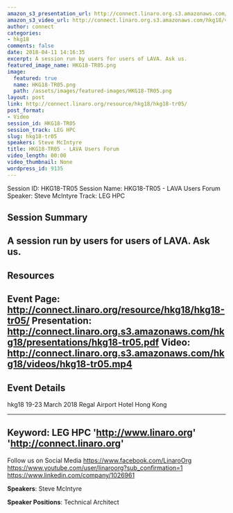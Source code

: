 ```yaml
---
amazon_s3_presentation_url: http://connect.linaro.org.s3.amazonaws.com/hkg18/presentations/hkg18-tr05.pdf
amazon_s3_video_url: http://connect.linaro.org.s3.amazonaws.com/hkg18/videos/hkg18-tr05.mp4
author: connect
categories:
- hkg18
comments: false
date: 2018-04-11 14:16:35
excerpt: A session run by users for users of LAVA. Ask us.
featured_image_name: HKG18-TR05.png
image:
  featured: true
  name: HKG18-TR05.png
  path: /assets/images/featured-images/HKG18-TR05.png
layout: post
link: http://connect.linaro.org/resource/hkg18/hkg18-tr05/
post_format:
- Video
session_id: HKG18-TR05
session_track: LEG HPC
slug: hkg18-tr05
speakers: Steve McIntyre
title: HKG18-TR05 - LAVA Users Forum
video_length: 00:00
video_thumbnail: None
wordpress_id: 9135
---
```


Session ID: HKG18-TR05
Session Name: HKG18-TR05 - LAVA Users Forum
Speaker: Steve McIntyre
Track: LEG HPC


## Session Summary
A session run by users for users of LAVA. Ask us.
---------------------------------------------------
## Resources
Event Page: http://connect.linaro.org/resource/hkg18/hkg18-tr05/
Presentation: http://connect.linaro.org.s3.amazonaws.com/hkg18/presentations/hkg18-tr05.pdf
Video: http://connect.linaro.org.s3.amazonaws.com/hkg18/videos/hkg18-tr05.mp4
 ---------------------------------------------------
## Event Details
hkg18
19-23 March 2018 
Regal Airport Hotel Hong Kong

---------------------------------------------------
Keyword: LEG HPC
'http://www.linaro.org'
'http://connect.linaro.org'
---------------------------------------------------
Follow us on Social Media
https://www.facebook.com/LinaroOrg
https://www.youtube.com/user/linaroorg?sub_confirmation=1
https://www.linkedin.com/company/1026961

**Speakers**: Steve McIntyre

**Speaker Positions**: Technical Architect